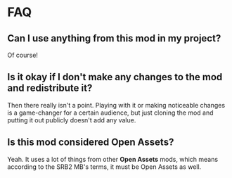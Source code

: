 # FAQ
## Can I use anything from this mod in my project?
Of course!

## Is it okay if I don't make any changes to the mod and redistribute it?
Then there really isn't a point. Playing with it or making noticeable changes is a game-changer for a certain audience,
but just cloning the mod and putting it out publicly doesn't add any value.

## Is this mod considered Open Assets?
Yeah. It uses a lot of things from other **Open Assets** mods, which means according to the SRB2 MB's terms, it must be Open Assets as well.
